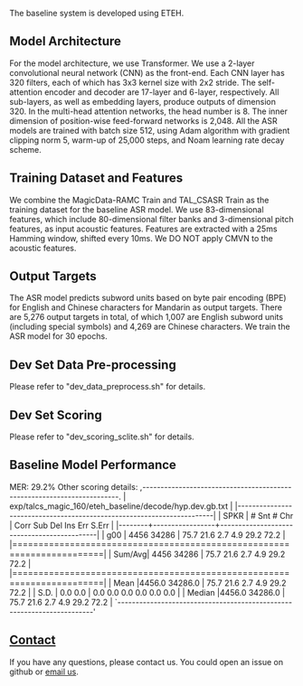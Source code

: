 The baseline system is developed using ETEH. 

## Model Architecture
For the model architecture, we use Transformer. We use a 2-layer convolutional neural network (CNN) as the front-end. Each CNN layer has 320 filters, each of which has 3x3 kernel size with 2x2 stride. The self-attention encoder and decoder are 17-layer and 6-layer, respectively. All sub-layers, as well as embedding layers, produce outputs of dimension 320. In the multi-head attention networks, the head number is 8. The inner dimension of position-wise feed-forward networks is 2,048. All the ASR models are trained with batch size 512, using Adam algorithm with gradient clipping norm 5, warm-up of 25,000 steps, and Noam learning rate decay scheme. 

## Training Dataset and Features
We combine the MagicData-RAMC Train and TAL_CSASR Train as the training dataset for the baseline ASR model. We use 83-dimensional features, which include 80-dimensional filter banks and 3-dimensional pitch features, as input acoustic features. Features are extracted with a 25ms Hamming window, shifted every 10ms. We DO NOT apply CMVN to the acoustic features.

## Output Targets
The ASR model predicts subword units based on byte pair encoding (BPE) for English and Chinese characters for Mandarin as output targets. There are 5,276 output targets in total, of which 1,007 are English subword units (including special symbols) and 4,269 are Chinese characters. We train the ASR model for 30 epochs.


## Dev Set Data Pre-processing
Please refer to "dev_data_preprocess.sh" for details.

## Dev Set Scoring
Please refer to "dev_scoring_sclite.sh" for details.

## Baseline Model Performance
MER: 29.2%
Other scoring details:
   ,-----------------------------------------------------------------------.
   |        exp/talcs_magic_160/eteh_baseline/decode/hyp.dev.gb.txt        |
   |-----------------------------------------------------------------------|
   | SPKR   | # Snt    # Chr  | Corr     Sub    Del     Ins    Err   S.Err |
   |--------+-----------------+--------------------------------------------|
   | g00    |  4456    34286  | 75.7    21.6    2.7     4.9   29.2    72.2 |
   |=======================================================================|
   | Sum/Avg|  4456    34286  | 75.7    21.6    2.7     4.9   29.2    72.2 |
   |=======================================================================|
   |  Mean  |4456.0   34286.0 | 75.7    21.6    2.7     4.9   29.2    72.2 |
   |  S.D.  |  0.0       0.0  |  0.0     0.0    0.0     0.0    0.0     0.0 |
   | Median |4456.0   34286.0 | 75.7    21.6    2.7     4.9   29.2    72.2 |
   `-----------------------------------------------------------------------'

## [Contact](#contact)

If you have any questions, please contact us. You could open an issue on github or [email us](mailto:open@magicdatatech.com). 
